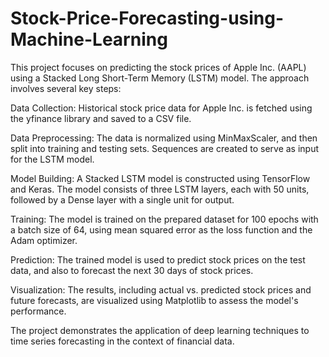 # Stock-Price-Forecasting-using-Machine-Learning
This project focuses on predicting the stock prices of Apple Inc. (AAPL) using a Stacked Long Short-Term Memory (LSTM) model. The approach involves several key steps:

Data Collection: Historical stock price data for Apple Inc. is fetched using the yfinance library and saved to a CSV file.

Data Preprocessing: The data is normalized using MinMaxScaler, and then split into training and testing sets. Sequences are created to serve as input for the LSTM model.

Model Building: A Stacked LSTM model is constructed using TensorFlow and Keras. The model consists of three LSTM layers, each with 50 units, followed by a Dense layer with a single unit for output.

Training: The model is trained on the prepared dataset for 100 epochs with a batch size of 64, using mean squared error as the loss function and the Adam optimizer.

Prediction: The trained model is used to predict stock prices on the test data, and also to forecast the next 30 days of stock prices.

Visualization: The results, including actual vs. predicted stock prices and future forecasts, are visualized using Matplotlib to assess the model's performance.

The project demonstrates the application of deep learning techniques to time series forecasting in the context of financial data.
